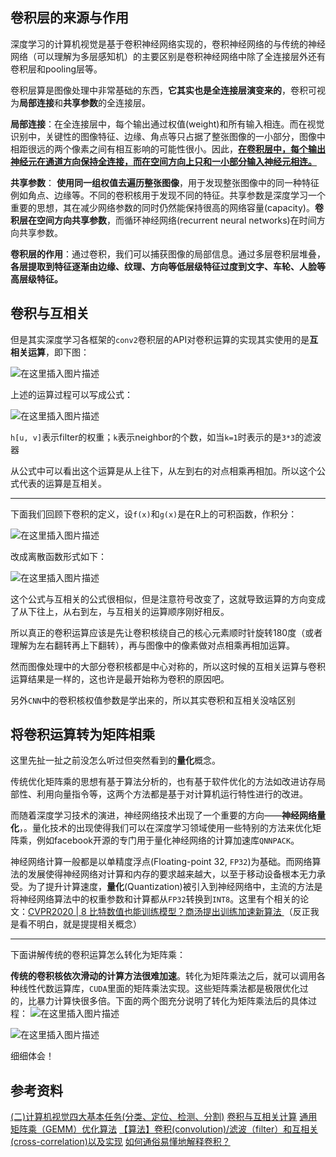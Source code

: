 ## 卷积层的来源与作用

深度学习的计算机视觉是基于卷积神经网络实现的，卷积神经网络的与传统的神经网络（可以理解为多层感知机）的主要区别是卷积神经网络中除了全连接层外还有卷积层和pooling层等。

卷积层算是图像处理中非常基础的东西，**它其实也是全连接层演变来的**，卷积可视为**局部连接**和**共享参数**的全连接层。

**局部连接**：在全连接层中，每个输出通过权值(weight)和所有输入相连。而在视觉识别中，关键性的图像特征、边缘、角点等只占据了整张图像的一小部分，图像中相距很远的两个像素之间有相互影响的可能性很小。因此，**<u>在卷积层中，每个输出神经元在通道方向保持全连接，而在空间方向上只和一小部分输入神经元相连。</u>**

**共享参数**： **使用同一组权值去遍历整张图像**，用于发现整张图像中的同一种特征例如角点、边缘等。不同的卷积核用于发现不同的特征。共享参数是深度学习一个重要的思想，其在减少网络参数的同时仍然能保持很高的网络容量(capacity)。**卷积层在空间方向共享参数**，而循环神经网络(recurrent neural networks)在时间方向共享参数。

**卷积层的作用**：通过卷积，我们可以捕获图像的局部信息。通过多层卷积层堆叠，**各层提取到特征逐渐由边缘、纹理、方向等低层级特征过度到文字、车轮、人脸等高层级特征。**

## 卷积与互相关
但是其实深度学习各框架的`conv2`卷积层的API对卷积运算的实现其实使用的是**互相关运算**，即下图：

![在这里插入图片描述](https://i.loli.net/2020/05/18/JT9WzRIvteZjuGC.png)

上述的运算过程可以写成公式：

![在这里插入图片描述](https://i.loli.net/2020/05/18/BkPZM1WwXHDpbQu.png)

`h[u, v]`表示filter的权重；`k`表示neighbor的个数，如当`k=1`时表示的是`3*3`的滤波器

从公式中可以看出这个运算是从上往下，从左到右的对点相乘再相加。所以这个公式代表的运算是互相关。
___
下面我们回顾下卷积的定义，设`f(x)`和`g(x)`是在R上的可积函数，作积分：

![在这里插入图片描述](https://i.loli.net/2020/05/18/16hczmsOuo5fjTK.png)

改成离散函数形式如下：

![在这里插入图片描述](https://i.loli.net/2020/05/18/QHBcoxKuPyDJ2wj.png)

这个公式与互相关的公式很相似，但是注意符号改变了，这就导致运算的方向变成了从下往上，从右到左，与互相关的运算顺序刚好相反。

所以真正的卷积运算应该是先让卷积核绕自己的核心元素顺时针旋转180度（或者理解为左右翻转再上下翻转），再与图像中的像素做对点相乘再相加运算。

然而图像处理中的大部分卷积核都是中心对称的，所以这时候的互相关运算与卷积运算结果是一样的，这也许是最开始称为卷积的原因吧。

另外`CNN`中的卷积核权值参数是学出来的，所以其实卷积和互相关没啥区别

## 将卷积运算转为矩阵相乘
这里先扯一扯之前没怎么听过但突然看到的**量化**概念。

传统优化矩阵乘的思想有基于算法分析的，也有基于软件优化的方法如改进访存局部性、利用向量指令等，这两个方法都是基于对计算机运行特性进行的改进。

而随着深度学习技术的演进，神经网络技术出现了一个重要的方向——**神经网络量化**，。量化技术的出现使得我们可以在深度学习领域使用一些特别的方法来优化矩阵乘，例如facebook开源的专门用于量化神经网络的计算加速库`QNNPACK`。

神经网络计算一般都是以单精度浮点(Floating-point 32, `FP32`)为基础。而网络算法的发展使得神经网络对计算和内存的要求越来越大，以至于移动设备根本无力承受。为了提升计算速度，**量化**(Quantization)被引入到神经网络中，主流的方法是将神经网络算法中的权重参数和计算都从`FP32`转换到`INT8`。这里有个相关的论文：[CVPR2020 | 8 比特数值也能训练模型？商汤提出训练加速新算法 ](http://bbs.cvmart.net/topics/1980)（反正我是看不明白，就是提提相关概念）
___

下面讲解传统的卷积运算怎么转化为矩阵乘：

**传统的卷积核依次滑动的计算方法很难加速**。转化为矩阵乘法之后，就可以调用各种线性代数运算库，`CUDA`里面的矩阵乘法实现。这些矩阵乘法都是极限优化过的，比暴力计算快很多倍。下面的两个图充分说明了转化为矩阵乘法后的具体过程：
![在这里插入图片描述](https://i.loli.net/2020/05/18/dNVHwc35fZxDM68.jpg)

![在这里插入图片描述](https://i.loli.net/2020/05/18/yLEnoH2rAtQSNcX.jpg)

细细体会！

## 参考资料

[(二)计算机视觉四大基本任务(分类、定位、检测、分割)](https://zhuanlan.zhihu.com/p/31727402)
[卷积与互相关计算](https://blog.csdn.net/qq_19094871/article/details/103117936)
[通用矩阵乘（GEMM）优化算法](https://jackwish.net/2019/gemm-optimization.html)
[【算法】卷积(convolution)/滤波（filter）和互相关(cross-correlation)以及实现](https://zhuanlan.zhihu.com/p/30086163)
[如何通俗易懂地解释卷积？](https://www.zhihu.com/question/22298352)